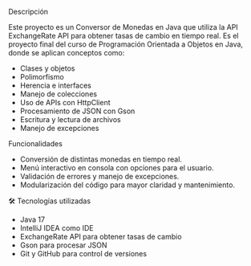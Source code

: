 Descripción

Este proyecto es un Conversor de Monedas en Java que utiliza la API ExchangeRate API para obtener tasas de cambio en tiempo real.
Es el proyecto final del curso de Programación Orientada a Objetos en Java, donde se aplican conceptos como:

- Clases y objetos
- Polimorfismo
- Herencia e interfaces
- Manejo de colecciones
- Uso de APIs con HttpClient
- Procesamiento de JSON con Gson
- Escritura y lectura de archivos
- Manejo de excepciones

Funcionalidades

- Conversión de distintas monedas en tiempo real.
- Menú interactivo en consola con opciones para el usuario.
- Validación de errores y manejo de excepciones.
- Modularización del código para mayor claridad y mantenimiento.

🛠️ Tecnologías utilizadas

- Java 17
- IntelliJ IDEA como IDE
- ExchangeRate API para obtener tasas de cambio
- Gson para procesar JSON
- Git y GitHub para control de versiones